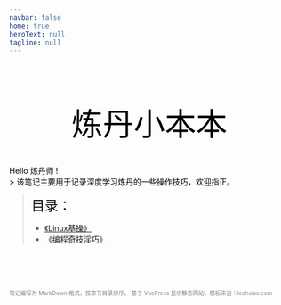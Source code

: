 ```yaml
---
navbar: false
home: true
heroText: null
tagline: null
---
```


<h1 style="color: black; text-align: center; font-family: 'mv boli'; font-size: 4em; font-weight: normal;">炼丹小本本</h1>

<font color=black>
Hello 炼丹师 !<br/>
> 该笔记主要用于记录深度学习炼丹的一些操作技巧，欢迎指正。<br/>
</font>

> <font color=black size=5> 目录：</font>
> - [《Linux基操》](basic_operations_of_linux/index.md)
> - [《编程奇技淫巧》](programming_magic/index.md)


<br/>
<br/>
<br/>


<font color=gray size=1>笔记编写为 MarkDown 格式，按章节目录排序。 基于 VuePress 显示静态网站，模板来自：leohsiao.com</font>